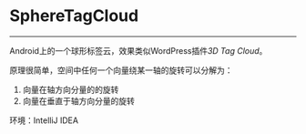 # SphereTagCloud

-----------

Android上的一个球形标签云，效果类似WordPress插件*3D Tag Cloud*。

原理很简单，空间中任何一个向量绕某一轴的旋转可以分解为：

1. 向量在轴方向分量的的旋转
2. 向量在垂直于轴方向分量的旋转

环境：IntelliJ IDEA
